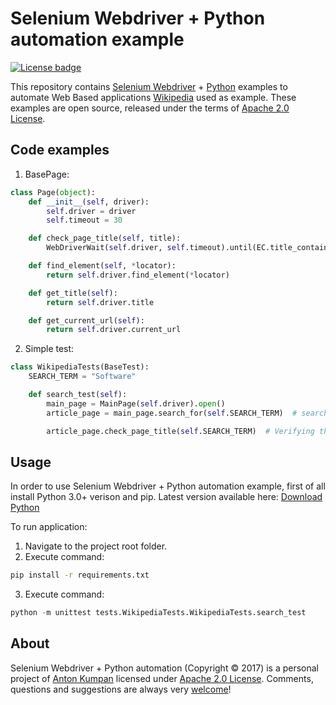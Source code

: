 # Selenium Webdriver + Python automation example

[![License badge](https://img.shields.io/badge/license-Apache2-orange.svg)](http://www.apache.org/licenses/LICENSE-2.0)

This repository contains [Selenium Webdriver] + [Python] examples to automate Web Based applications [Wikipedia] used as example. 
These examples are open source, released under the terms of [Apache 2.0 License].

## Code examples
1. BasePage:
```python
class Page(object):
    def __init__(self, driver):
        self.driver = driver
        self.timeout = 30

    def check_page_title(self, title):
        WebDriverWait(self.driver, self.timeout).until(EC.title_contains(title))

    def find_element(self, *locator):
        return self.driver.find_element(*locator)

    def get_title(self):
        return self.driver.title

    def get_current_url(self):
        return self.driver.current_url
```
2. Simple test:
```python
class WikipediaTests(BaseTest):
    SEARCH_TERM = "Software"

    def search_test(self):
        main_page = MainPage(self.driver).open()
        article_page = main_page.search_for(self.SEARCH_TERM)  # searching for SEARCH_TERM

        article_page.check_page_title(self.SEARCH_TERM)  # Verifying that Article page title contains SEARCH_TERM
```

## Usage

In order to use Selenium Webdriver + Python automation example, first of all install Python 3.0+ verison and pip.
Latest version available here: 
[Download Python]

To run application:
1. Navigate to the project root folder.
2. Execute command: 
```bash
pip install -r requirements.txt
```
3.  Execute command:
```python
python -m unittest tests.WikipediaTests.WikipediaTests.search_test
```

## About

Selenium Webdriver + Python automation (Copyright &copy; 2017) is a personal project of [Anton Kumpan] licensed under [Apache 2.0 License]. 
Comments, questions and suggestions are always very [welcome][Selenium Webdriver + Python automation issues]!

[Apache 2.0 License]: http://www.apache.org/licenses/LICENSE-2.0
[Selenium Webdriver]: http://docs.seleniumhq.org/projects/webdriver/
[Python]: https://www.python.org/
[Download Python]: https://www.python.org/downloads/
[Wikipedia]: https://www.wikipedia.org/
[Anton Kumpan]: https://github.com/aKumpan
[Selenium Webdriver + Python automation issues]: https://github.com/aKumpan/Python_WebDriver/issues